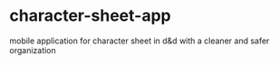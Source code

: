 # character-sheet-app
 mobile application for character sheet in d&amp;d with a cleaner and safer organization
